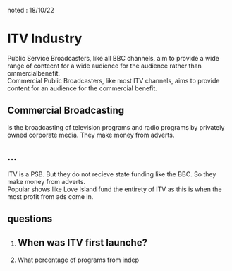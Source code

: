 noted : 18/10/22

# ITV Industry

Public Service Broadcasters, like all BBC channels, aim to provide a wide range of contecnt for a wide audience for the audience rather than ommercialbenefit.  
Commercial Public Broadcasters, like most ITV channels, aims to provide content for an audience for the commercial benefit.

## Commercial Broadcasting

Is the broadcasting of television programs and radio programs by privately owned corporate media. They make money from adverts.

## ...

ITV is a PSB. But they do not recieve state funding like the BBC. So they make money from adverts.  
Popular shows like Love Island fund the entirety of ITV as this is when the most profit from ads come in.

## questions

1. When was ITV first launche?
   -
2. What percentage of programs from indep

